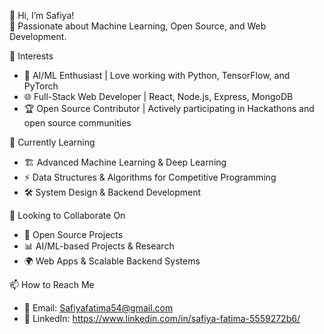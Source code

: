 👋 Hi, I’m Safiya!  
🚀 Passionate about Machine Learning, Open Source, and Web Development.     

👀 Interests    
- 🤖 AI/ML Enthusiast | Love working with Python, TensorFlow, and PyTorch     
- 🌐 Full-Stack Web Developer | React, Node.js, Express, MongoDB  
- 🏆 Open Source Contributor | Actively participating in Hackathons and open source communities
  
🌱 Currently Learning  
- 🏗️ Advanced Machine Learning & Deep Learning  
- ⚡ Data Structures & Algorithms for Competitive Programming  
- 🛠️ System Design & Backend Development  

💞️ Looking to Collaborate On  
- 🎯 Open Source Projects 
- 📊 AI/ML-based Projects & Research  
- 🌍 Web Apps & Scalable Backend Systems  

📫 How to Reach Me  
- 📩 Email: Safiyafatima54@gmail.com
- 💬 LinkedIn: https://www.linkedin.com/in/safiya-fatima-5559272b6/  
<!---
Soha721/Soha721 is a ✨ special ✨ repository because its `README.md` (this file) appears on your GitHub profile.
You can click the Preview link to take a look at your changes.
--->
